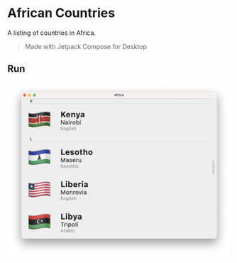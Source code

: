 # African Countries
A listing of countries in Africa.
> Made with Jetpack Compose for Desktop

## Run
![Africa](african-countries.png)